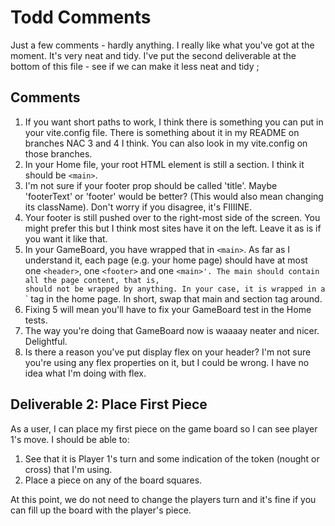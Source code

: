 # Todd Comments

Just a few comments - hardly anything. I really like what you've got at the moment. It's very neat and tidy. I've put the second deliverable at the bottom of this file - see if we can make it less neat and tidy ;

## Comments

1. If you want short paths to work, I think there is something you can put in your vite.config file. There is something about it in my README on branches NAC 3 and 4 I think. You can also look in my vite.config on those branches.
2. In your Home file, your root HTML element is still a section. I think it should be `<main>`.
3. I'm not sure if your footer prop should be called 'title'. Maybe 'footerText' or 'footer' would be better? (This would also mean changing its className). Don't worry if you disagree, it's FIIIINE.
4. Your footer is still pushed over to the right-most side of the screen. You might prefer this but I think most sites have it on the left. Leave it as is if you want it like that.
5. In your GameBoard, you have wrapped that in `<main>`. As far as I understand it, each page (e.g. your home page) should have at most one `<header>`, one `<footer>` and one `<main>'. The main should contain all the page content, that is, `<main>`should not be wrapped by anything. In your case, it is wrapped in a`<section>` tag in the home page. In short, swap that main and section tag around.
6. Fixing 5 will mean you'll have to fix your GameBoard test in the Home tests.
7. The way you're doing that GameBoard now is waaaay neater and nicer. Delightful.
8. Is there a reason you've put display flex on your header? I'm not sure you're using any flex properties on it, but I could be wrong. I have no idea what I'm doing with flex.

## Deliverable 2: Place First Piece

As a user, I can place my first piece on the game board so I can see player 1's move. I should be able to:

1. See that it is Player 1's turn and some indication of the token (nought or cross) that I'm using.
2. Place a piece on any of the board squares.

At this point, we do not need to change the players turn and it's fine if you can fill up the board with the player's piece.

